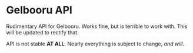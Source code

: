 # Gelbooru API
Rudimentary API for Gelbooru.
Works fine, but is terrible to work with.
This will be updated to rectify that.

API is not stable __AT ALL__. Nearly everything is subject to change, _and will_.
